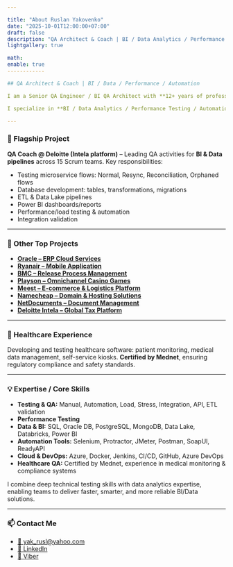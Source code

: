 ```yaml
---

title: "About Ruslan Yakovenko"
date: "2025-10-01T12:00:00+07:00"
draft: false
description: "QA Architect & Coach | BI / Data Analytics / Performance Testing | Bridging Business Insights & Software Quality"
lightgallery: true

math:
enable: true
------------

## QA Architect & Coach | BI / Data / Performance / Automation

I am a Senior QA Engineer / BI QA Architect with **12+ years of professional experience** in software testing, data quality, performance engineering, and automation. My focus is on **ensuring reliability, compliance, and high performance** in BI, Data, and Cloud-driven projects.

I specialize in **BI / Data Analytics / Performance Testing / Automation**, bridging business insights with software quality.

---
```


### 🚀 Flagship Project

**QA Coach @ Deloitte (Intela platform)** – Leading QA activities for **BI & Data pipelines** across 15 Scrum teams. Key responsibilities:

* Testing microservice flows: Normal, Resync, Reconciliation, Orphaned flows
* Database development: tables, transformations, migrations
* ETL & Data Lake pipelines
* Power BI dashboards/reports
* Performance/load testing & automation
* Integration validation

---

### 🔹 Other Top Projects

* [**Oracle – ERP Cloud Services**](https://play.google.com/store/apps/details?id=com.oracle.ofsc)
* [**Ryanair – Mobile Application**](https://play.google.com/store/apps/details?id=com.ryanair.cheapflights)
* [**BMC – Release Process Management**](https://docs.bmc.com/docs/brpmsp7/home-1095677593.html)
* [**Playson – Omnichannel Casino Games**](https://playson.com/)
* [**Meest – E-commerce & Logistics Platform**](https://meest.shopping/kz)
* [**Namecheap – Domain & Hosting Solutions**](https://www.namecheap.com)
* [**NetDocuments – Document Management**](https://www.netdocuments.com/)
* [**Deloitte Intela – Global Tax Platform**](https://www2.deloitte.com/us/en/pages/tax/solutions/intela-global-tax-platform.html)

---

### 🏥 Healthcare Experience

Developing and testing healthcare software: patient monitoring, medical data management, self-service kiosks.
**Certified by Mednet**, ensuring regulatory compliance and safety standards.

---

### 💡 Expertise / Core Skills

* **Testing & QA:** Manual, Automation, Load, Stress, Integration, API, ETL validation
* **Performance Testing**
* **Data & BI:** SQL, Oracle DB, PostgreSQL, MongoDB, Data Lake, Databricks, Power BI
* **Automation Tools:** Selenium, Protractor, JMeter, Postman, SoapUI, ReadyAPI
* **Cloud & DevOps:** Azure, Docker, Jenkins, CI/CD, GitHub, Azure DevOps
* **Healthcare QA:** Certified by Mednet, experience in medical monitoring & compliance systems

I combine deep technical testing skills with data analytics expertise, enabling teams to deliver faster, smarter, and more reliable BI/Data solutions.

---

### 📫 Contact Me

* [📧 yak_rusl@yahoo.com](mailto:yak_rusl@yahoo.com)
* [💼 LinkedIn](https://www.linkedin.com/in/ruslan-yakovenko-85a66674/)
* [📱 Viber](https://wa.me/380699896126)
